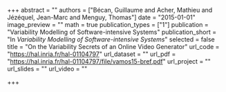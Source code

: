 +++
abstract = ""
authors = ["Bécan, Guillaume and Acher, Mathieu and Jézéquel, Jean-Marc and Menguy, Thomas"]
date = "2015-01-01"
image_preview = ""
math = true
publication_types = ["1"]
publication = "Variability Modelling of Software-intensive Systems"
publication_short = "In *Variability Modelling of Software-intensive Systems*"
selected = false
title = "On the Variability Secrets of an Online Video Generator"
url_code = "https://hal.inria.fr/hal-01104797"
url_dataset = ""
url_pdf = "https://hal.inria.fr/hal-01104797/file/vamos15-bref.pdf"
url_project = ""
url_slides = ""
url_video = ""

+++
